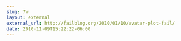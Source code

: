 ```yaml
---
slug: 7w
layout: external
external_url: http://failblog.org/2010/01/10/avatar-plot-fail/
date: 2010-11-09T15:22:22-06:00
---
```

